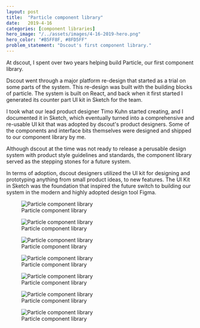 ```yaml
---
layout: post
title:  "Particle component library"
date:   2019-4-16
categories: [component libraries]
hero_image: "/../assets/images/4-16-2019-hero.png"
hero_color: "#B5FF8F, #8FD5FF"
problem_statement: "Dscout's first component library."
---
```


At dscout, I spent over two years helping build Particle, our first component library.

Dscout went through a major platform re-design that started as a trial on some parts of the system. This re-design was built with the building blocks of particle. The system is built on React, and back when it first started I generated its counter part UI kit in Sketch for the team.

I took what our lead product designer Timo Kuhn started creating, and I documented it in Sketch, which eventually turned into a comprehensive and re-usable UI kit that was adopted by dscout's product designers. Some of the components and interface bits themselves were designed and shipped to our component library by me.

Although dscout at the time was not ready to release a perusable design system with product style guidelines and standards, the component library served as the stepping stones for a future system.

In terms of adoption, dscout designers utilized the UI kit for designing and prototyping anything from small product ideas, to new features. The UI Kit in Sketch was the foundation that inspired the future switch to building our system in the modern and highly adopted design tool Figma.

<figure>
	<img src="{{ site.baseurl }}/assets/images/particle-1.png" title="Particle component library" />
	<figcaption class="media-caption center">Particle component library</figcaption>
</figure>

<figure>
	<img src="{{ site.baseurl }}/assets/images/particle-2.png" title="Particle component library" />
	<figcaption class="media-caption center">Particle component library</figcaption>
</figure>

<figure>
	<img src="{{ site.baseurl }}/assets/images/particle-3.png" title="Particle component library" />
	<figcaption class="media-caption center">Particle component library</figcaption>
</figure>

<figure>
	<img src="{{ site.baseurl }}/assets/images/particle-4.png" title="Particle component library" />
	<figcaption class="media-caption center">Particle component library</figcaption>
</figure>

<figure>
	<img src="{{ site.baseurl }}/assets/images/particle-5.png" title="Particle component library" />
	<figcaption class="media-caption center">Particle component library</figcaption>
</figure>

<figure>
	<img src="{{ site.baseurl }}/assets/images/particle-6.png" title="Particle component library" />
	<figcaption class="media-caption center">Particle component library</figcaption>
</figure>

<figure>
	<img src="{{ site.baseurl }}/assets/images/particle-7.png" title="Particle component library" />
	<figcaption class="media-caption center">Particle component library</figcaption>
</figure>